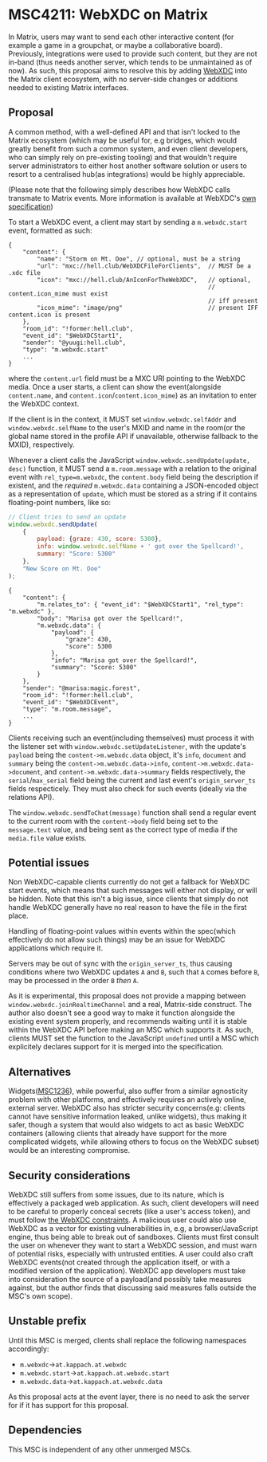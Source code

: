 # MSC4211: WebXDC on Matrix


In Matrix, users may want to send each other interactive content (for example a game
in a groupchat, or maybe a collaborative board). Previously, integrations were used 
to provide such content, but they are not in-band (thus needs another server, which 
tends to be unmaintained as of now). As such, this proposal aims to resolve this by
adding [WebXDC](https://webxdc.org/) into the Matrix client ecosystem, with no 
server-side changes or additions needed to existing Matrix interfaces.

## Proposal

A common method, with a well-defined API and that isn't locked to the Matrix ecosystem
(which may be useful for, e.g bridges, which would greatly benefit from such a common 
system, and even client developers, who can simply rely on pre-existing tooling) and 
that wouldn't require server administrators to either host another software solution 
or users to resort to a centralised hub(as integrations) would be highly appreciable.

(Please note that the following simply describes how WebXDC calls transmate to 
Matrix events. More information is available at WebXDC's 
[own specification](https://webxdc.org/docs/spec/index.html))

To start a WebXDC event, a client may start by sending a `m.webxdc.start` event, 
formatted as such:
```jsonc
{
    "content": {
        "name": "Storm on Mt. Ooe", // optional, must be a string
        "url": "mxc://hell.club/WebXDCFileForClients",  // MUST be a .xdc file
        "icon": "mxc://hell.club/AnIconForTheWebXDC",   // optional,
                                                        // content.icon_mime must exist 
                                                        // iff present
        "icon_mime": "image/png"                        // present IFF content.icon is present
    },
    "room_id": "!former:hell.club",
    "event_id": "$WebXDCStart1",
    "sender": "@yuugi:hell.club",
    "type": "m.webxdc.start"
    ...
}
```
where the `content.url` field must be a MXC URI pointing to the WebXDC media.
Once a user starts, a client can show the event(alongside `content.name`, and 
`content.icon`/`content.icon_mime`) as an invitation to enter the WebXDC context. 

If the client is in the context, it MUST set `window.webxdc.selfAddr` and 
`window.webxdc.selfName` to the user's MXID and name in the room(or the global 
name stored in the profile API if unavailable, otherwise fallback to the MXID), 
respectively.

Whenever a client calls the JavaScript `window.webxdc.sendUpdate(update, desc)` 
function, it MUST send a `m.room.message` with a relation to the original event 
with `rel_type=m.webxdc`, the `content.body` field being the description if existent,
and the *required* `m.webxdc.data` containing a JSON-encoded object as a representation 
of `update`, which must be stored as a string if it contains floating-point numbers,
like so:
```js
// Client tries to send an update
window.webxdc.sendUpdate(
    { 
        payload: {graze: 430, score: 5300},
        info: window.webxdc.selfName + ' got over the Spellcard!',
        summary: "Score: 5300"
    }, 
    "New Score on Mt. Ooe"
);
```

```jsonc
{
    "content": {
        "m.relates_to": { "event_id": "$WebXDCStart1", "rel_type": "m.webxdc" },
        "body": "Marisa got over the Spellcard!",
        "m.webxdc.data": {
            "payload": {
                "graze": 430,
                "score": 5300
            },
            "info": "Marisa got over the Spellcard!",
            "summary": "Score: 5300"
        }
    },
    "sender": "@marisa:magic.forest",
    "room_id": "!former:hell.club",
    "event_id": "$WebXDCEvent",
    "type": "m.room.message",
    ...
}
```

Clients receiving such an event(including themselves) must process it with 
the listener set with `window.webxdc.setUpdateListener`, with the update's 
`payload` being the `content->m.webxdc.data` object, it's `info`, `document` 
and `summary` being the `content->m.webxdc.data->info`, `content->m.webxdc.data->document`,
and `content->m.webxdc.data->summary` fields respectively, the 
`serial`/`max_serial` field being the current and last event's `origin_server_ts` 
fields respecticely. They must also check for such events (ideally via the 
relations API).

The `window.webxdc.sendToChat(message)` function shall send a regular event to the 
current room with the `content->body` field being set to the `message.text` value, 
and being sent as the correct type of media if the `media.file` value exists.


## Potential issues

Non WebXDC-capable clients currently do not get a fallback for WebXDC start events, 
which means that such messages will either not display, or will be hidden. Note that 
this isn't a big issue, since clients that simply do not handle WebXDC generally have 
no real reason to have the file in the first place.

Handling of floating-point values within events within the spec(which effectively do 
not allow such things) may be an issue for WebXDC applications which require it.

Servers may be out of sync with the `origin_server_ts`, thus causing conditions where 
two WebXDC updates `A` and `B`, such that `A` comes before `B`, may be processed in the 
order `B` *then* `A`.

As it is experimental, this proposal does not provide a mapping between 
`window.webxdc.joinRealtimeChannel` and a real, Matrix-side construct. The author also 
doesn't see a good way to make it function alongside the existing event system properly, 
and recommends waiting until it is stable within the WebXDC API before making an MSC 
which supports it. As such, clients MUST set the function to the JavaScript `undefined` 
until a MSC which explicitely declares support for it is merged into the specification.


## Alternatives

Widgets([MSC1236](https://github.com/matrix-org/matrix-spec-proposals/issues/3803)), while powerful, 
also suffer from a similar agnosticity problem with other platforms, and effectively requires an actively 
online, external server.  WebXDC also has stricter security concerns(e.g: clients cannot have sensitive 
information leaked, unlike widgets), thus making it safer, though a system that would also widgets to act 
as basic WebXDC containers (allowing clients that already have support for the more complicated widgets, 
while allowing others to focus on the WebXDC subset) would be an interesting compromise.

## Security considerations

WebXDC still suffers from some issues, due to its nature, which is effectively a packaged web application. 
As such, client developers will need to be careful to properly conceal secrets (like a user's access token), 
and must follow [the WebXDC constraints](https://webxdc.org/docs/spec/messenger.html#webview-constraints-for-running-apps).
A malicious user could also use WebXDC as a vector for existing vulnerabilities in, e.g, a browser/JavaScript 
engine, thus being able to break out of sandboxes. Clients must first consult the user on whenever they want to 
start a WebXDC session, and must warn of potential risks, especially with untrusted entities. A user could also 
craft WebXDC events(not created through the application itself, or with a modified version of the application). 
WebXDC app developers must take into consideration the source of a payload(and possibly take measures against, 
but the author finds that discussing said measures falls outside the MSC's own scope).


## Unstable prefix

Until this MSC is merged, clients shall replace the following namespaces accordingly:
- `m.webxdc`->`at.kappach.at.webxdc`
- `m.webxdc.start`->`at.kappach.at.webxdc.start`
- `m.webxdc.data`->`at.kappach.at.webxdc.data`

As this proposal acts at the event layer, there is no need to ask the server for if it has 
support for this proposal.

## Dependencies

This MSC is independent of any other unmerged MSCs.
